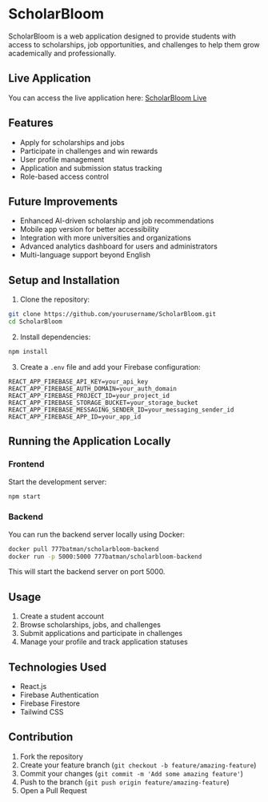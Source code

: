 # ScholarBloom

ScholarBloom is a web application designed to provide students with access to scholarships, job opportunities, and challenges to help them grow academically and professionally.

## Live Application

You can access the live application here: [ScholarBloom Live](https://tiny-cupcake-d226e3.netlify.app/)

## Features

- Apply for scholarships and jobs
- Participate in challenges and win rewards
- User profile management
- Application and submission status tracking
- Role-based access control

## Future Improvements

- Enhanced AI-driven scholarship and job recommendations
- Mobile app version for better accessibility
- Integration with more universities and organizations
- Advanced analytics dashboard for users and administrators
- Multi-language support beyond English

## Setup and Installation

1. Clone the repository:
```bash
git clone https://github.com/yourusername/ScholarBloom.git
cd ScholarBloom
```

2. Install dependencies:
```bash
npm install
```

3. Create a `.env` file and add your Firebase configuration:
```env
REACT_APP_FIREBASE_API_KEY=your_api_key
REACT_APP_FIREBASE_AUTH_DOMAIN=your_auth_domain
REACT_APP_FIREBASE_PROJECT_ID=your_project_id
REACT_APP_FIREBASE_STORAGE_BUCKET=your_storage_bucket
REACT_APP_FIREBASE_MESSAGING_SENDER_ID=your_messaging_sender_id
REACT_APP_FIREBASE_APP_ID=your_app_id
```

## Running the Application Locally

### Frontend

Start the development server:
```bash
npm start
```

### Backend

You can run the backend server locally using Docker:

```bash
docker pull 777batman/scholarbloom-backend
docker run -p 5000:5000 777batman/scholarbloom-backend
```

This will start the backend server on port 5000.

## Usage

1. Create a student account
2. Browse scholarships, jobs, and challenges
3. Submit applications and participate in challenges
4. Manage your profile and track application statuses

## Technologies Used

- React.js
- Firebase Authentication
- Firebase Firestore
- Tailwind CSS

## Contribution

1. Fork the repository
2. Create your feature branch (`git checkout -b feature/amazing-feature`)
3. Commit your changes (`git commit -m 'Add some amazing feature'`)
4. Push to the branch (`git push origin feature/amazing-feature`)
5. Open a Pull Request
